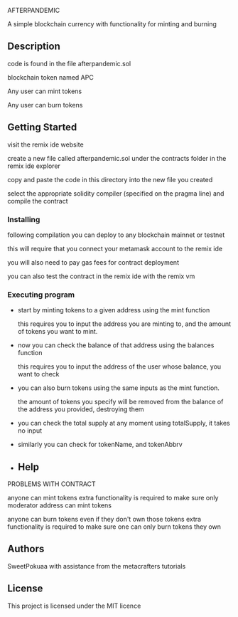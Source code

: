 AFTERPANDEMIC

A simple blockchain currency with functionality for minting and burning 

## Description

code is found in the file afterpandemic.sol

blockchain token named APC

Any user can mint tokens

Any user can burn tokens

## Getting Started

visit the remix ide website

create a new file called afterpandemic.sol under the contracts folder in the remix ide explorer

copy and paste the code in this directory into the new file you created

select the appropriate solidity compiler (specified on the pragma line) and compile the contract

### Installing

following compilation you can deploy to any blockchain mainnet or testnet

this will require that you connect your metamask account to the remix ide

you will also need to pay gas fees for contract deployment

you can also test the contract in the remix ide with the remix vm

### Executing program

* start by minting tokens to a given address using the mint function

    this requires you to input the address you are minting to, and the amount of tokens you want to mint.

* now you can check the balance of that address using the balances function

    this requires you to input the address of the user whose balance, you want to check

* you can also burn tokens  using the same inputs as the mint function.

    the amount of tokens you specify will be removed from the balance of the address you provided, destroying them

* you can check the total supply at any moment using totalSupply, it takes no input

* similarly you can check for tokenName, and tokenAbbrv
  
* ## Help

PROBLEMS WITH CONTRACT

anyone can mint tokens
extra functionality is required to make sure only moderator address can mint tokens

anyone can burn tokens even if they don't own those tokens
extra functionality is required to make sure one can only burn tokens they own

## Authors
SweetPokuaa
with assistance from the metacrafters tutorials


## License

This project is licensed under the MIT licence


